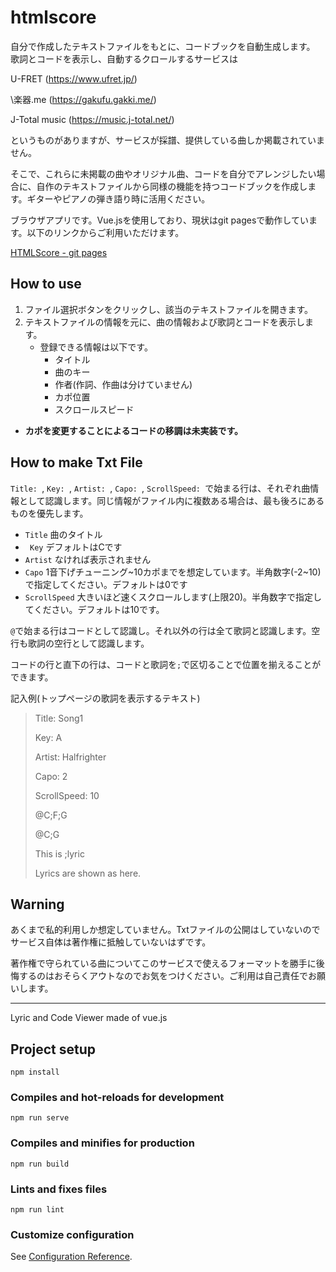 # htmlscore
自分で作成したテキストファイルをもとに、コードブックを自動生成します。
歌詞とコードを表示し、自動するクロールするサービスは

U-FRET (https://www.ufret.jp/)

\楽器.me (https://gakufu.gakki.me/)

J-Total music (https://music.j-total.net/)

というものがありますが、サービスが採譜、提供している曲しか掲載されていません。

そこで、これらに未掲載の曲やオリジナル曲、コードを自分でアレンジしたい場合に、自作のテキストファイルから同様の機能を持つコードブックを作成します。ギターやピアノの弾き語り時に活用ください。

ブラウザアプリです。Vue.jsを使用しており、現状はgit pagesで動作しています。以下のリンクからご利用いただけます。

[HTMLScore - git pages](https://halfrighter.github.io/HTMLScore/)

## How to use
1. ファイル選択ボタンをクリックし、該当のテキストファイルを開きます。
1. テキストファイルの情報を元に、曲の情報および歌詞とコードを表示します。
    * 登録できる情報は以下です。
        * タイトル
        * 曲のキー
        * 作者(作詞、作曲は分けていません)
        * カポ位置
        * スクロールスピード
* **カポを変更することによるコードの移調は未実装です。**

## How to make Txt File
`Title: `, `Key: `, `Artist: `, `Capo: `, `ScrollSpeed: `で始まる行は、それぞれ曲情報として認識します。同じ情報がファイル内に複数ある場合は、最も後ろにあるものを優先します。

* `Title` 曲のタイトル
* ` Key` デフォルトはCです
* `Artist` なければ表示されません
* `Capo` 1音下げチューニング\~10カポまでを想定しています。半角数字(-2\~10)で指定してください。デフォルトは0です
* `ScrollSpeed` 大きいほど速くスクロールします(上限20)。半角数字で指定してください。デフォルトは10です。

`@`で始まる行はコードとして認識し。それ以外の行は全て歌詞と認識します。空行も歌詞の空行として認識します。

コードの行と直下の行は、コードと歌詞を`;`で区切ることで位置を揃えることができます。

記入例(トップページの歌詞を表示するテキスト)
> Title: Song1
>
> Key: A
>
> Artist: Halfrighter
>
> Capo: 2 
>
> ScrollSpeed: 10
>
> @C;F;G
>
> @C;G
>
> This is ;lyric
>
> Lyrics are shown as here.

## Warning
あくまで私的利用しか想定していません。Txtファイルの公開はしていないのでサービス自体は著作権に抵触していないはずです。

著作権で守られている曲についてこのサービスで使えるフォーマットを勝手に後悔するのはおそらくアウトなのでお気をつけください。ご利用は自己責任でお願いします。

***
Lyric and Code Viewer made of vue.js

## Project setup
```
npm install
```

### Compiles and hot-reloads for development
```
npm run serve
```

### Compiles and minifies for production
```
npm run build
```

### Lints and fixes files
```
npm run lint
```

### Customize configuration
See [Configuration Reference](https://cli.vuejs.org/config/).
